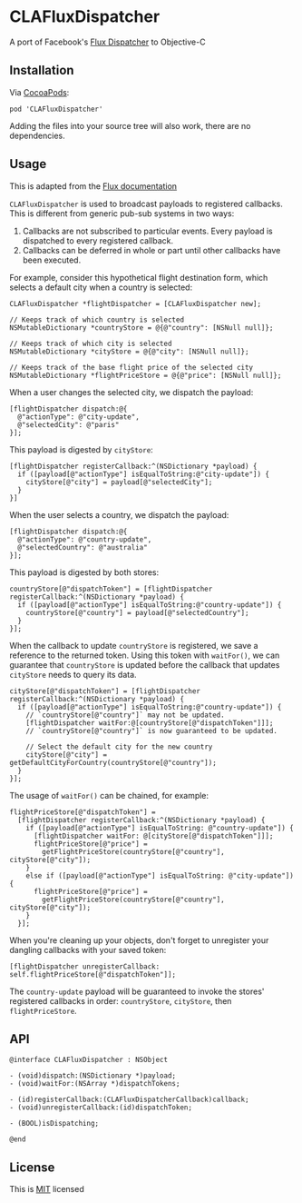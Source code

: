 # CLAFluxDispatcher

A port of Facebook's [Flux Dispatcher](https://github.com/facebook/flux) to Objective-C

## Installation

Via [CocoaPods](http://cocoapods.org):

```
pod 'CLAFluxDispatcher'
```

Adding the files into your source tree will also work, there are no dependencies.

## Usage

This is adapted from the [Flux documentation](https://github.com/facebook/flux/blob/f21c43e2864c62c8043df3d48b4540d3705c3d00/src/Dispatcher.js#L21)

`CLAFluxDispatcher` is used to broadcast payloads to registered callbacks. This is different from generic pub-sub systems in two ways:

1. Callbacks are not subscribed to particular events. Every payload is dispatched to every registered callback.
2. Callbacks can be deferred in whole or part until other callbacks have been executed.

For example, consider this hypothetical flight destination form, which selects a default city when a country is selected:

```objc
CLAFluxDispatcher *flightDispatcher = [CLAFluxDispatcher new];

// Keeps track of which country is selected
NSMutableDictionary *countryStore = @{@"country": [NSNull null]};

// Keeps track of which city is selected
NSMutableDictionary *cityStore = @{@"city": [NSNull null]};

// Keeps track of the base flight price of the selected city
NSMutableDictionary *flightPriceStore = @{@"price": [NSNull null]};
```

When a user changes the selected city, we dispatch the payload:

```objc
[flightDispatcher dispatch:@{
  @"actionType": @"city-update",
  @"selectedCity": @"paris"
}];
```

This payload is digested by `cityStore`:

```objc
[flightDispatcher registerCallback:^(NSDictionary *payload) {
  if ([payload[@"actionType"] isEqualToString:@"city-update"]) {
    cityStore[@"city"] = payload[@"selectedCity"];
  }
}]
```

When the user selects a country, we dispatch the payload:

```objc
[flightDispatcher dispatch:@{
  @"actionType": @"country-update",
  @"selectedCountry": @"australia"
}];
```

This payload is digested by both stores:

```objc
countryStore[@"dispatchToken"] = [flightDispatcher registerCallback:^(NSDictionary *payload) {
  if ([payload[@"actionType"] isEqualToString:@"country-update"]) {
    countryStore[@"country"] = payload[@"selectedCountry"];
  }
}];
```

When the callback to update `countryStore` is registered, we save a reference to the returned token. Using this token with `waitFor()`, we can guarantee that `countryStore` is updated before the callback that updates `cityStore` needs to query its data.

```objc
cityStore[@"dispatchToken"] = [flightDispatcher registerCallback:^(NSDictionary *payload) {
  if ([payload[@"actionType"] isEqualToString:@"country-update"]) {
    // `countryStore[@"country"]` may not be updated.
    [flightDispatcher waitFor:@[countryStore[@"dispatchToken"]]];
    // `countryStore[@"country"]` is now guaranteed to be updated.

    // Select the default city for the new country
    cityStore[@"city"] = getDefaultCityForCountry(countryStore[@"country"]);
  }
}];
```

The usage of `waitFor()` can be chained, for example:

```objc
flightPriceStore[@"dispatchToken"] =
  [flightDispatcher registerCallback:^(NSDictionary *payload) {
    if ([payload[@"actionType"] isEqualToString: @"country-update"]) {
      [flightDispatcher waitFor: @[cityStore[@"dispatchToken"]]];
      flightPriceStore[@"price"] =
        getFlightPriceStore(countryStore[@"country"], cityStore[@"city"]);
    }
    else if ([payload[@"actionType"] isEqualToString: @"city-update"]) {
      flightPriceStore[@"price"] =
        getFlightPriceStore(countryStore[@"country"], cityStore[@"city"]);
    }
  }];
```

When you're cleaning up your objects, don't forget to unregister your dangling callbacks with your saved token:

```objc
[flightDispatcher unregisterCallback: self.flightPriceStore[@"dispatchToken"]];
```

The `country-update` payload will be guaranteed to invoke the stores' registered callbacks in order: `countryStore`, `cityStore`, then `flightPriceStore`.

## API

```
@interface CLAFluxDispatcher : NSObject

- (void)dispatch:(NSDictionary *)payload;
- (void)waitFor:(NSArray *)dispatchTokens;

- (id)registerCallback:(CLAFluxDispatcherCallback)callback;
- (void)unregisterCallback:(id)dispatchToken;

- (BOOL)isDispatching;

@end
```

## License

This is [MIT](https://github.com/clayallsopp/CLAFluxDispatcher/blob/master/LICENSE) licensed